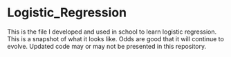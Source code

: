 # Logistic_Regression

This is the file I developed and used in school to learn logistic regression. This is a snapshot of what it looks like. Odds are good that it will continue to evolve. Updated code may or may not be presented in this repository.
